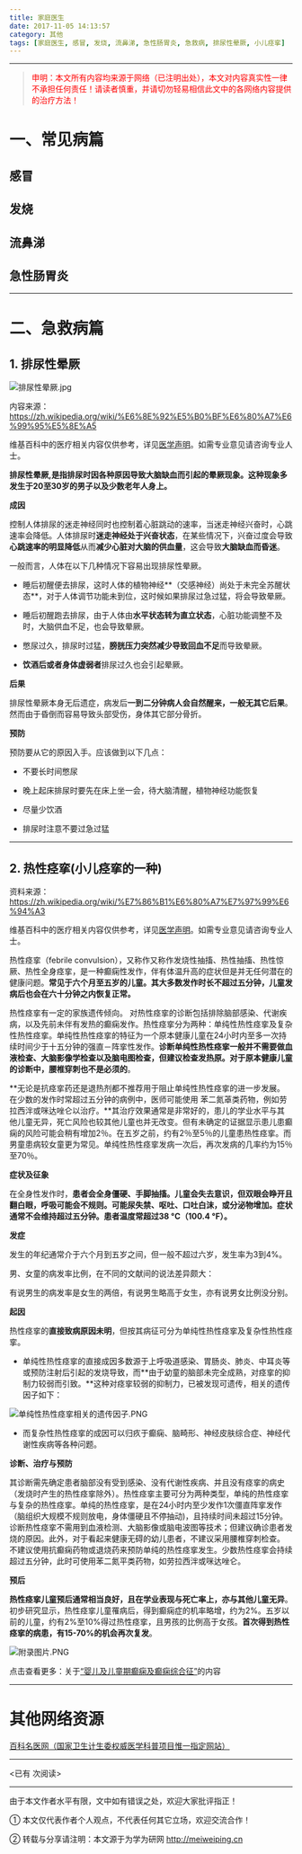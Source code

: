 ```yaml
---
title: 家庭医生
date: 2017-11-05 14:13:57
category: 其他
tags: [家庭医生, 感冒, 发烧, 流鼻涕, 急性肠胃炎, 急救病, 排尿性晕厥, 小儿痉挛]
---
```


---


> <font color=red>申明：本文所有内容均来源于网络（已注明出处），本文对内容真实性一律不承担任何责任！请读者慎重，并请切勿轻易相信此文中的各网络内容提供的治疗方法！</font>


<!-- more -->


# 一、常见病篇 # 


<!-- more -->

## 感冒 ## 

## 发烧 ##

## 流鼻涕 ##

## 急性肠胃炎 ##

---

# 二、急救病篇 ##

## 1. 排尿性晕厥 ##

![排尿性晕厥.jpg](https://i.loli.net/2017/11/06/5a00000a8c6ce.jpg)


内容来源：https://zh.wikipedia.org/wiki/%E6%8E%92%E5%B0%BF%E6%80%A7%E6%99%95%E5%8E%A5

维基百科中的医疗相关内容仅供参考，详见[医学声明](https://zh.wikipedia.org/wiki/Wikipedia:%E5%8C%BB%E5%AD%A6%E5%A3%B0%E6%98%8E)。如需专业意见请咨询专业人士。


**排尿性晕厥,是指排尿时因各种原因导致大脑缺血而引起的晕厥现象。这种现象多发生于20至30岁的男子以及少数老年人身上。**

**成因**

控制人体排尿的迷走神经同时也控制着心脏跳动的速率，当迷走神经兴奋时，心跳速率会降低。人体排尿时**迷走神经处于兴奋状态**，在某些情况下，兴奋过度会导致**心跳速率的明显降低**从而**减少心脏对大脑的供血量**，这会导致**大脑缺血而昏迷**。

一般而言，人体在以下几种情况下容易出现排尿性晕厥。

- 睡后初醒便去排尿，这时人体的植物神经**（交感神经）尚处于未完全苏醒状态**，对于人体调节功能未到位，这时候如果排尿过急过猛，将会导致晕厥。


- 睡后初醒跑去排尿，由于人体由**水平状态转为直立状态**，心脏功能调整不及时，大脑供血不足，也会导致晕厥。


- 憋尿过久，排尿时过猛，**膀胱压力突然减少导致回血不足**而导致晕厥。


- **饮酒后或者身体虚弱者**排尿过久也会引起晕厥。

**后果**

排尿性晕厥本身无后遗症，病发后**一到二分钟病人会自然醒来，一般无其它后果**。然而由于昏倒而容易导致头部受伤，身体其它部分骨折。

**预防**

预防要从它的原因入手。应该做到以下几点：


- 不要长时间憋尿


- 晚上起床排尿时要先在床上坐一会，待大脑清醒，植物神经功能恢复


- 尽量少饮酒


- 排尿时注意不要过急过猛


---


## 2. 热性痉挛(小儿痉挛的一种) ##

资料来源：https://zh.wikipedia.org/wiki/%E7%86%B1%E6%80%A7%E7%97%99%E6%94%A3

维基百科中的医疗相关内容仅供参考，详见[医学声明](https://zh.wikipedia.org/wiki/Wikipedia:%E5%8C%BB%E5%AD%A6%E5%A3%B0%E6%98%8E)。如需专业意见请咨询专业人士。

热性痉挛（febrile convulsion），又称作又称作发烧性抽搐、热性抽搐、热性惊厥、热性全身痉挛，是一种癫痫性发作，伴有体温升高的症状但是并无任何潜在的健康问题。**常见于六个月至五岁的儿童。其大多数发作时长不超过五分钟，儿童发病后也会在六十分钟之内恢复正常。**

热性痉挛有一定的家族遗传倾向。 对热性痉挛的诊断包括排除脑部感染、代谢疾病，以及先前未伴有发热的癫痫发作。热性痉挛分为两种：单纯性热性痉挛及复杂性热性痉挛。单纯性热性痉挛的特征为一个原本健康儿童在24小时内至多一次持续时间少于十五分钟的强直－阵挛性发作。**诊断单纯性热性痉挛一般并不需要做血液检查、大脑影像学检查以及脑电图检查，但建议检查发热原。对于原本健康儿童的诊断中，腰椎穿刺也不是必须的**。

**无论是抗痉挛药还是退热剂都不推荐用于阻止单纯性热性痉挛的进一步发展。在少数的发作时常超过五分钟的病例中，医师可能使用 苯二氮䓬类药物，例如劳拉西泮或咪达唑仑以治疗。**其治疗效果通常是非常好的，患儿的学业水平与其他儿童无异，死亡风险也较其他儿童也并无改变。但有未确定的证据显示患儿患癫痫的风险可能会稍有增加2％。在五岁之前，约有2％至5％的儿童患热性痉挛。而男童患病较女童更为常见。单纯性热性痉挛发病一次后，再次发病的几率约为15％至70％。

**症状及征象**

在全身性发作时，**患者会全身僵硬、手脚抽搐。儿童会失去意识，但双眼会睁开且翻白眼，呼吸可能会不规则。**可能尿失禁、呕吐、口吐白沫，或分泌物增加。**症状通常不会维持超过五分钟**。患者**温度常超过38 °C（100.4 °F）。**

**发症**

发生的年纪通常介于六个月到五岁之间，但一般不超过六岁，发生率为3到4%。

男、女童的病发率比例，在不同的文献间的说法差异颇大：

有说男生的病发率是女生的两倍，有说男生略高于女生，亦有说男女比例没分别。

**起因**

热性痉挛的**直接致病原因未明**，但按其病征可分为单纯性热性痉挛及复杂性热性痉挛。


- 单纯性热性痉挛的直接成因多数源于上呼吸道感染、胃肠炎、肺炎、中耳炎等或预防注射后引起的发烧导致，而**由于幼童的脑部未完全成熟，对痉挛的抑制力较弱而引致。**这种对痉挛较弱的抑制力，已被发现可遗传，相关的遗传因子如下：

![单纯性热性痉挛相关的遗传因子.PNG](https://i.loli.net/2017/11/05/59fea550bbc5a.png)


- 而复杂性热性痉挛的成因可以归疚于癫痫、脑畸形、神经皮肤综合症、神经代谢性疾病等各种问题。


**诊断、治疗与预防**

其诊断需先确定患者脑部没有受到感染、没有代谢性疾病、并且没有痉挛的病史（发烧时产生的热性痉挛除外）。热性痉挛主要可分为两种类型，单纯的热性痉挛与复杂的热性痉挛。单纯的热性痉挛，是在24小时内至少发作1次僵直阵挛发作（脑组织大规模不规则放电，身体僵硬且不停抽动)，且持续时间未超过15分钟。诊断热性痉挛不需用到血液检测、大脑影像或脑电波图等技术；但建议确诊患者发烧的原因。此外，对于看起来健康无碍的幼儿患者，不建议采用腰椎穿刺检查。 不建议使用抗癫痫药物或退烧药来预防单纯的热性痉挛发生。少数热性痉挛会持续超过五分钟，此时可使用苯二氮平类药物，如劳拉西泮或咪达唑仑。

**预后**

**热性痉挛儿童预后通常相当良好，且在学业表现与死亡率上，亦与其他儿童无异**。初步研究显示，热性痉挛儿童罹病后，得到癫痫症的机率略增，约为2%。五岁以前的儿童，约有2%至10%得过热性痉挛，且男孩的比例高于女孩。**首次得到热性痉挛的病患，有15-70%的机会再次复发**。

![附录图片.PNG](https://i.loli.net/2017/11/05/59fea60c0419d.png)

点击查看更多：关于[“婴儿及儿童期癫痫及癫痫综合征”](http://www.baikemy.com/disease/detail/5330/1)的内容

---

# 其他网络资源

[百科名医网（国家卫生计生委权威医学科普项目惟一指定网站）](http://www.baikemy.com/)



---

<span id="busuanzi_container_page_pv">
<已有 <span id="busuanzi_value_page_pv"></span> 次阅读>
</span>

---


由于本文作者水平有限，文中如有错误之处，欢迎大家批评指正！

① 本文仅代表作者个人观点，不代表任何其它立场，欢迎交流合作！

② 转载与分享请注明：本文源于为学为研网 http://meiweiping.cn